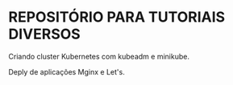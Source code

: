 # REPOSITÓRIO PARA TUTORIAIS DIVERSOS

Criando cluster Kubernetes com kubeadm e minikube.

Deply de aplicações Mginx e Let's.